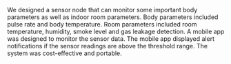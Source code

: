 We designed a sensor node that can monitor some important body parameters as well as indoor room parameters. Body parameters included pulse rate and body temperature. Room parameters included room temperature, humidity, smoke level and gas leakage detection. A mobile app was designed to monitor the sensor data. The mobile app displayed alert notifications if the sensor readings are above the threshold range. The system was cost-effective and portable.
